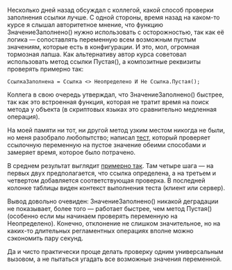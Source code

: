 ﻿Несколько дней назад обсуждал с коллегой, какой способ проверки заполнения ссылки лучше. С одной стороны, время назад на каком-то курсе я слышал авторитетное мнение, что функцию ЗначениеЗаполнено() нужно использовать с осторожностью, так как её логика — сопоставлять переменную всем возможным пустым значениям, которые есть в конфигурации. И это, мол, огромная тормозная лапша. Как альтернативу автор курса советовал использовать метод ссылки Пустая(), а композитные реквизиты проверять примерно так:

    СсылкаЗаполнена = Ссылка <> Неопределено И Не Ссылка.Пустая();

Коллега в свою очередь утверждал, что ЗначениеЗаполнено() быстрее, так как это встроенная функция, которая не тратит время на поиск метода у объекта (в скриптовых языках это сравнительно медленная операция).

На моей памяти ни тот, ни другой метод узким местом никогда не были, но меня разобрало любопытство; написал [тест](https://github.com/vkostyanetsky/IsEmptyOrValueIsFilled), который проверяет ссылочную переменную на пустое значение обеими способами и замеряет время, которое было потрачено. 

В среднем результат выглядит [примерно так](is-ref-empty.png). Там четыре шага — на первых двух предполагается, что ссылка определена, а на третьем и четвертом добавляется соответствующая проверка. В последней колонке таблицы виден контекст выполнения теста (клиент или сервер).

Вывод довольно очевиден: ЗначениеЗаполнено() никакой деградации не показывает, более того — работает быстрее, чем метод Пустая() (особенно если мы начинаем проверять переменную на Неопределено). Конечно, отклонение не слишком значительное, но на каких-то длительных регламентных операциях вполне можно сэкономить пару секунд.

Да и чисто практически проще делать проверку одним универсальным вызовом, а не пытаться угадать все возможные значения переменной.
